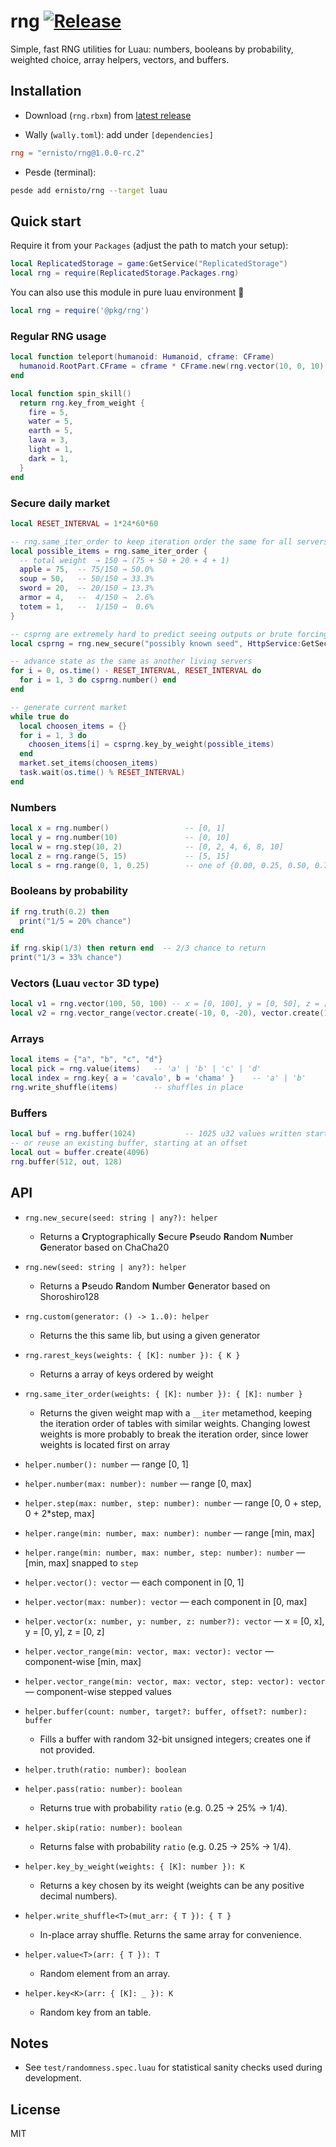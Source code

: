 # rng [![Release](https://github.com/ernisto/rng/actions/workflows/release.yml/badge.svg)](https://github.com/ernisto/rng/actions/workflows/release.yml)

Simple, fast RNG utilities for Luau: numbers, booleans by probability, weighted choice, array helpers, vectors, and buffers.

## Installation

- Download (`rng.rbxm`) from [latest release](https://github.com/ernisto/rng/releases/latest)

- Wally (`wally.toml`): add under `[dependencies]`
```toml
rng = "ernisto/rng@1.0.0-rc.2"
```

- Pesde (terminal):
```sh
pesde add ernisto/rng --target luau
```

## Quick start

Require it from your `Packages` (adjust the path to match your setup):
```lua
local ReplicatedStorage = game:GetService("ReplicatedStorage")
local rng = require(ReplicatedStorage.Packages.rng)
```
You can also use this module in pure luau environment 💪
```lua
local rng = require('@pkg/rng')
```

### Regular RNG usage
```lua
local function teleport(humanoid: Humanoid, cframe: CFrame)
  humanoid.RootPart.CFrame = cframe * CFrame.new(rng.vector(10, 0, 10))
end
```

```lua
local function spin_skill()
  return rng.key_from_weight {
    fire = 5,
    water = 5,
    earth = 5,
    lava = 3,
    light = 1,
    dark = 1,
  }
end
```

### Secure daily market
```lua
local RESET_INTERVAL = 1*24*60*60

-- rng.same_iter_order to keep iteration order the same for all servers
local possible_items = rng.same_iter_order {
  -- total weight  → 150 → (75 + 50 + 20 + 4 + 1)
  apple = 75,  -- 75/150 → 50.0%
  soup = 50,   -- 50/150 → 33.3%
  sword = 20,  -- 20/150 → 13.3%
  armor = 4,   --  4/150 →  2.6%
  totem = 1,   --  1/150 →  0.6%
}

-- csprng are extremely hard to predict seeing outputs or brute forcing
local csprng = rng.new_secure("possibly known seed", HttpService:GetSecret("Salt"))

-- advance state as the same as another living servers
for i = 0, os.time() - RESET_INTERVAL, RESET_INTERVAL do
  for i = 1, 3 do csprng.number() end
end

-- generate current market
while true do
  local choosen_items = {}
  for i = 1, 3 do
    choosen_items[i] = csprng.key_by_weight(possible_items)
  end
  market.set_items(choosen_items)
  task.wait(os.time() % RESET_INTERVAL)
end
```

### Numbers
```lua
local x = rng.number()                 -- [0, 1]
local y = rng.number(10)               -- [0, 10]
local w = rng.step(10, 2)              -- [0, 2, 4, 6, 8, 10]
local z = rng.range(5, 15)             -- [5, 15]
local s = rng.range(0, 1, 0.25)        -- one of {0.00, 0.25, 0.50, 0.75, 1.00}
```

### Booleans by probability
```lua
if rng.truth(0.2) then
  print("1/5 = 20% chance")
end

if rng.skip(1/3) then return end  -- 2/3 chance to return
print("1/3 = 33% chance")
```

### Vectors (Luau `vector` 3D type)
```lua
local v1 = rng.vector(100, 50, 100) -- x = [0, 100], y = [0, 50], z = [0, 100]
local v2 = rng.vector_range(vector.create(-10, 0, -20), vector.create(10, 0, 20), 5)
```

### Arrays
```lua
local items = {"a", "b", "c", "d"}
local pick = rng.value(items)   -- 'a' | 'b' | 'c' | 'd'
local index = rng.key{ a = 'cavalo', b = 'chama' }    -- 'a' | 'b'
rng.write_shuffle(items)        -- shuffles in place
```

### Buffers
```lua
local buf = rng.buffer(1024)           -- 1025 u32 values written starting at 0
-- or reuse an existing buffer, starting at an offset
local out = buffer.create(4096)
rng.buffer(512, out, 128)
```

## API

- `rng.new_secure(seed: string | any?): helper`
  - Returns a **C**ryptographically **S**ecure **P**seudo **R**andom **N**umber **G**enerator based on ChaCha20

- `rng.new(seed: string | any?): helper`
  - Returns a **P**seudo **R**andom **N**umber **G**enerator based on Shoroshiro128

- `rng.custom(generator: () -> 1..0): helper`
  - Returns the this same lib, but using a given generator

- `rng.rarest_keys(weights: { [K]: number }): { K }`
  - Returns a array of keys ordered by weight

- `rng.same_iter_order(weights: { [K]: number }): { [K]: number }`
  - Returns the given weight map with a `__iter` metamethod, keeping the iteration
    order of tables with similar weights. Changing lowest weights is more probably
    to break the iteration order, since lower weights is located first on array 

- `helper.number(): number` — range \[0, 1]
- `helper.number(max: number): number` — range \[0, max]
- `helper.step(max: number, step: number): number` — range \[0, 0 + step, 0 + 2*step, max]
- `helper.range(min: number, max: number): number` — range \[min, max]
- `helper.range(min: number, max: number, step: number): number` — \[min, max] snapped to `step`

- `helper.vector(): vector` — each component in \[0, 1]
- `helper.vector(max: number): vector` — each component in \[0, max]
- `helper.vector(x: number, y: number, z: number?): vector` — x = \[0, x], y = \[0, y], z = \[0, z]
- `helper.vector_range(min: vector, max: vector): vector` — component-wise \[min, max]
- `helper.vector_range(min: vector, max: vector, step: vector): vector` — component-wise stepped values

- `helper.buffer(count: number, target?: buffer, offset?: number): buffer`
  - Fills a buffer with random 32-bit unsigned integers; creates one if not provided.

- `helper.truth(ratio: number): boolean`
- `helper.pass(ratio: number): boolean`
  - Returns true with probability `ratio` (e.g. 0.25 → 25% → 1/4).

- `helper.skip(ratio: number): boolean`
  - Returns false with probability `ratio` (e.g. 0.25 → 25% → 1/4).

- `helper.key_by_weight(weights: { [K]: number }): K`
  - Returns a key chosen by its weight (weights can be any positive decimal numbers).

- `helper.write_shuffle<T>(mut_arr: { T }): { T }`
  - In-place array shuffle. Returns the same array for convenience.

- `helper.value<T>(arr: { T }): T`
  - Random element from an array.

- `helper.key<K>(arr: { [K]: _ }): K`
  - Random key from an table.

## Notes

- See `test/randomness.spec.luau` for statistical sanity checks used during development.

## License

MIT
